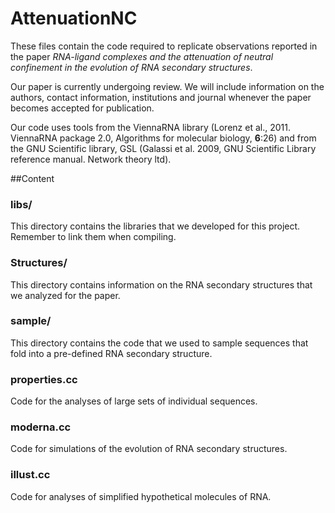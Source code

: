 # AttenuationNC

These files contain the code required to replicate observations reported in the paper *RNA-ligand complexes and the attenuation of neutral confinement in the evolution of RNA secondary structures*.

Our paper is currently undergoing review. We will include information on the authors, contact information, institutions and journal whenever the paper becomes accepted for publication.

Our code uses tools from the ViennaRNA library (Lorenz et al., 2011. ViennaRNA package 2.0, Algorithms for molecular biology, **6**:26) and from the GNU Scientific library, GSL (Galassi et al. 2009, GNU Scientific Library reference manual. Network theory ltd). 

##Content

### libs/
This directory contains the libraries that we developed for this project. Remember to link them when compiling.

### Structures/
This directory contains information on the RNA secondary structures that we analyzed for the paper.

### sample/
This directory contains the code that we used to sample sequences that fold into a pre-defined RNA secondary structure.

### properties.cc
Code for the analyses of large sets of individual sequences.

### moderna.cc
Code for simulations of the evolution of RNA secondary structures.

### illust.cc
Code for analyses of simplified hypothetical molecules of RNA.


